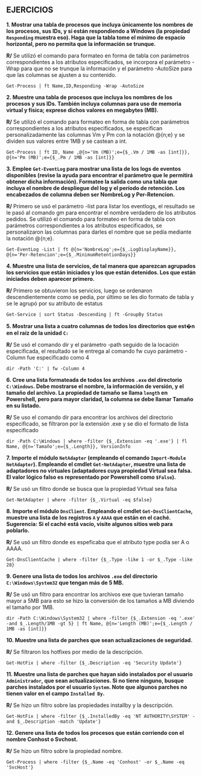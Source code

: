 ## EJERCICIOS

**1. Mostrar una tabla de procesos que incluya únicamente los nombres de los
   procesos, sus IDs, y si están respondiendo a Windows (la propiedad
   ``Responding`` muestra eso). Haga que la tabla tome el mínimo de espacio
   horizontal, pero no permita que la información se trunque.**

   **R/** Se utilizó el comando para formateo en forma de tabla con parámetros 
	correspondientes a los atributos especificados, se incorpora el
	parámetro -Wrap para que no se trunque la información y el parámetro
	-AutoSize para que las columnas se ajusten a su contenido.
   
   ``Get-Process | ft Name,ID,Responding -Wrap -AutoSize``

**2. Muestre una tabla de procesos que incluya los nombres de los procesos y sus
   IDs. También incluya columnas para uso de memoria virtual y física;
   exprese dichos valores en megabytes (MB).**

   **R/** Se utilizó el comando para formateo en forma de tabla con parámetros 
	correspondientes a los atributos especificados, se especifican personalizadamente las columnas Vm y Pm con la notación @{n;e} y se dividen sus valores entre 1MB y se castean a int.

   ``Get-Process | ft ID, Name ,@{n='Vm (MB)';e={$_.Vm / 1MB -as [int]}}, @{n='Pm (MB)';e={$_.Pm / 1MB -as [int]}}``

**3. Emplee ``Get-EventLog`` para mostrar una lista de los logs de eventos
   disponibles (revise la ayuda para encontrar el parámetro que le permitirá
   obtener dicha información). Formatee la salida como una tabla que incluya
   el nombre de despliegue del log y el período de retención. Los encabezados
   de columna deben ser NombreLog y Per-Retencion.**

   **R/**  Primero se usó el parámetro -list para listar los eventlogs, el resultado se le pasó al comando gm para encontrar el nombre verdadero de los atributos pedidos. Se utilizó el comando para formateo en forma de tabla con parámetros 
	correspondientes a los atributos especificados, se personalizaron las columnas para darles el nombre que se pedía mediante la notación @{n;e}.

   ``Get-EventLog -List | ft @{n='NombreLog';e={$_.LogDisplayName}}, @{n='Per-Retencion';e={$_.MinimumRetentionDays}}``

**4. Muestre una lista de servicios, de tal manera que aparezcan agrupados los
   servicios que están iniciados y los que están detenidos. Los que están
   iniciados deben aparecer primero.**

   **R/** Primero se obtuvieron los servicios, luego se ordenaron descendientemente como se pedia, por último se les dio formato de tabla y se le agrupó por su atributo de estatus

   ``Get-Service | sort Status -Descending | ft -GroupBy Status``

**5. Mostrar una lista a cuatro columnas de todos los directorios que est�n en
   el raíz de la unidad ``C:``**

   **R/** Se usó el comando dir y el parámetro -path seguido de la locación especificada, el resultado se le entrega al comando fw cuyo parámetro -Column fue especificado como 4

   ``dir -Path 'C:' | fw -Column 4``

**6. Cree una lista formateada de todos los archivos ``.exe`` del directorio
   ``C:\Windows``. Debe mostrarse el nombre, la información de versión, y el
   tamaño del archivo. La propiedad de tamaño se llama ``length`` en Powershell,
   pero para mayor claridad, la columna se debe llamar **Tamaño** en su listado.**

   **R/** Se uso el comando dir para encontrar los archivos del directorio especificado, se filtraron por la extensión .exe y se dio el formato de lista especificado

   ``dir -Path C:\Windows | where -filter {$_.Extension -eq '.exe'} | fl Name, @{n='Tamaño';e={$_.Length}}, VersionInfo``

**7. Importe el módulo ``NetAdapter`` (empleando el comando ``Import-Module
   NetAdapter``).
   Empleando el cmdlet ``Get-NetAdapter``, muestre una lista de adaptadores no
   virtuales (adaptadores cuya propiedad Virtual sea falsa. El valor lógico
   falso es representado por Powershell como ``$False``).**

   **R/** Se usó un filtro donde se busca que la propiedad Virtual sea falsa

   ``Get-NetAdapter | where -filter {$_.Virtual -eq $false}``

**8. Importe el módulo ``DnsClient``. Empleando el cmdlet ``Get-DnsClientCache``,
   muestre una lista de los registros ``A`` y ``AAAA`` que están en el caché.
   Sugerencia: Si el caché está vacío, visite algunos sitios web para poblarlo.**

   **R/** Se usó un filtro donde es espeficaba que el atributo type podía ser A o AAAA.

   ``Get-DnsClientCache | where -filter {$_.Type -like 1 -or $_.Type -like 28}``

**9. Genere una lista de todos los archivos ``.exe`` del directorio
   ``C:\Windows\System32`` que tengan más de 5 MB.**

   **R/** Se usó un filtro para encontrar los archivos exe que tuvieran tamaño mayor a 5MB para esto se hizo la conversión de los tamaños a MB diviendo el tamaño por 1MB.

   ``dir -Path C:\Windows\System32 | where -filter {$_.Extension -eq '.exe' -and $_.Length/1MB -gt 5} | ft Name, @{n='Length (MB)';e={$_.Length / 1MB -as [int]}}``

**10. Muestre una lista de parches que sean actualizaciones de seguridad.**
    
   **R/** Se filtraron los hotfixes por medio de la descripción.

   ``Get-HotFix | where -filter {$_.Description -eq 'Security Update'}``


**11. Muestre una lista de parches que hayan sido instalados por el
    usuario ``Administrador``, que sean actualizaciones. Si no tiene ninguno,
    busque parches instalados por el usuario ``System``. Note que algunos parches
    no tienen valor en el campo ``Installed By``.**
    
   **R/** Se hizo un filtro sobre las propiedades installby y la descripción.

   ``Get-HotFix | where -filter {$_.InstalledBy -eq 'NT AUTHORITY\SYSTEM' -and $_.Description -match 'Update'}``

**12. Genere una lista de todos los procesos que están corriendo con el nombre
    **Conhost** o **Svchost**.**
    
   **R/** Se hizo un filtro sobre la propiedad nombre.

   ``Get-Process | where -filter {$_.Name -eq 'Conhost' -or $_.Name -eq 'SvcHost'}``